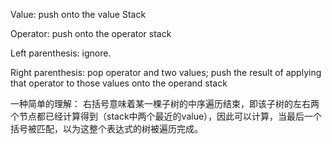Value: push onto the value Stack

Operator: push onto the operator stack

Left parenthesis: ignore.

Right parenthesis: pop operator and two values; push the result of applying that operator to those values onto the operand stack

一种简单的理解： 右括号意味着某一棵子树的中序遍历结束，即该子树的左右两个节点都已经计算得到（stack中两个最近的value），因此可以计算，当最后一个括号被匹配，以为这整个表达式的树被遍历完成。


